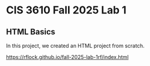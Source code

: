 # CIS 3610 Fall 2025 Lab 1
## HTML Basics

In this project, we created an HTML project from scratch.

https://rflock.github.io/fall-2025-lab-1rf/index.html
